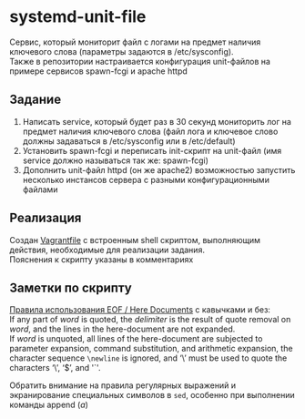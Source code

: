 # systemd-unit-file
Сервис, который мониторит файл с логами на предмет наличия ключевого слова (параметры задаются в /etc/sysconfig).\
Также в репозитории настраивается конфигурация unit-файлов на примере сервисов spawn-fcgi и apache httpd

## Задание
1. Написать service, который будет раз в 30 секунд мониторить лог на предмет наличия ключевого слова (файл лога и ключевое слово должны задаваться в /etc/sysconfig или в /etc/default)
1. Установить spawn-fcgi и переписать init-скрипт на unit-файл (имя service должно называться так же: spawn-fcgi)
1. Дополнить unit-файл httpd (он же apache2) возможностью запустить несколько инстансов сервера с разными конфигурационными файлами

## Реализация
Создан [Vagrantfile](Vagrantfile) с встроенным shell скриптом, выполняющим действия, необходимые для реализации задания.\
Пояснения к скрипту указаны в комментариях

## Заметки по скрипту
[Правила использования EOF / Here Documents](https://www.gnu.org/software/bash/manual/bash.html#Here-Documents) c кавычками и без:\
If any part of *word* is quoted, the *delimiter* is the result of quote removal on *word*, and the lines in the here-document are not expanded.\
If *word* is unquoted, all lines of the here-document are subjected to parameter expansion, command substitution, and arithmetic expansion, the character sequence `\newline` is ignored, and ‘\’ must be used to quote the characters ‘\’, ‘$’, and '\`'.

Обратить внимание на правила регулярных выражений и экранирование специальных символов в `sed`, особенно при выполнении команды append (*a*)

